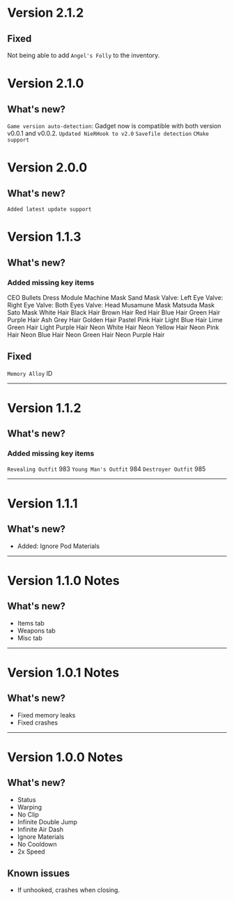 # Version 2.1.2

## Fixed

Not being able to add `Angel's Folly` to the inventory.

# Version 2.1.0

## What's new?

`Game version auto-detection`: Gadget now is compatible with both version v0.0.1 and v0.0.2.
`Updated NieRHook to v2.0`
`Savefile detection`
`CMake support`

# Version 2.0.0

## What's new?

`Added latest update support`

# Version 1.1.3

## What's new?

### Added missing key items

CEO Bullets
Dress Module
Machine Mask
Sand Mask
Valve: Left Eye
Valve: Right Eye
Valve: Both Eyes
Valve: Head
Musamune Mask
Matsuda Mask
Sato Mask
White Hair
Black Hair
Brown Hair
Red Hair
Blue Hair
Green Hair
Purple Hair
Ash Grey Hair
Golden Hair
Pastel Pink Hair
Light Blue Hair
Lime Green Hair
Light Purple Hair
Neon White Hair
Neon Yellow Hair
Neon Pink Hair
Neon Blue Hair
Neon Green Hair
Neon Purple Hair

## Fixed

`Memory Alloy` ID

---

# Version 1.1.2

## What's new?

### Added missing key items

`Revealing Outfit` 983
`Young Man's Outfit` 984
`Destroyer Outfit` 985

---

# Version 1.1.1

## What's new?

- Added: Ignore Pod Materials

---

# Version 1.1.0 Notes

## What's new?

- Items tab
- Weapons tab
- Misc tab

---

# Version 1.0.1 Notes

## What's new?

- Fixed memory leaks
- Fixed crashes

---

# Version 1.0.0 Notes

## What's new?

- Status
- Warping
- No Clip
- Infinite Double Jump
- Infinite Air Dash
- Ignore Materials
- No Cooldown
- 2x Speed

## Known issues

- If unhooked, crashes when closing.
